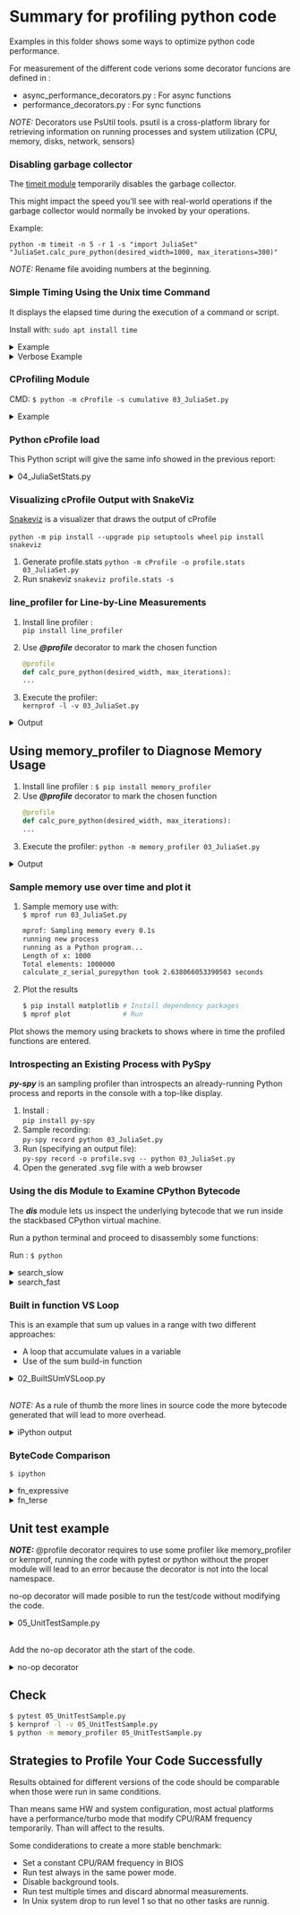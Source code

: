 # Summary for profiling python code

Examples in this folder shows some ways to optimize python code performance.

For measurement of the different code verions some decorator funcions are defined in :

- async_performance_decorators.py : For async functions
- performance_decorators.py : For sync functions

*NOTE:* Decorators use PsUtil tools. psutil is a cross-platform library for retrieving information on running processes and system utilization (CPU, memory, disks, network, sensors)

### Disabling garbage collector

The [timeit module](https://docs.python.org/3.7/library/timeit.html) temporarily disables the garbage collector.

This might impact the speed you’ll see with real-world operations if the garbage collector would normally be invoked by your operations.

Example:
```
python -m timeit -n 5 -r 1 -s "import JuliaSet" "JuliaSet.calc_pure_python(desired_width=1000, max_iterations=300)"
```

*NOTE:* Rename file avoiding numbers at the beginning.

### Simple Timing Using the Unix time Command

It displays the elapsed time during the execution of a command or script.

Install with: `sudo apt install time`

<details><summary>Example</summary>

```bash
/Profiling$ /usr/bin/time -p python 03_JuliaSet.py
Length of x: 1000
Total elements: 1000000
calculate_z_serial_purepython took 2.4911041259765625 seconds
real 2.84
user 2.59
sys 0.12
```
</details>


<details><summary>Verbose Example</summary>

```bash
/Profiling$ /usr/bin/time --verbose python 03_JuliaSet.py
Length of x: 1000
Total elements: 1000000
calculate_z_serial_purepython took 2.610788106918335 seconds
    Command being timed: "python 03_JuliaSet.py"
    User time (seconds): 2.69
    System time (seconds): 0.12
    Percent of CPU this job got: 98%
    Elapsed (wall clock) time (h:mm:ss or m:ss): 0:02.84
    Average shared text size (kbytes): 0
    Average unshared data size (kbytes): 0
    Average stack size (kbytes): 0
    Average total size (kbytes): 0
    Maximum resident set size (kbytes): 98428
    Average resident set size (kbytes): 0
    Major (requiring I/O) page faults: 0
    Minor (reclaiming a frame) page faults: 21800
    Voluntary context switches: 355
    Involuntary context switches: 8
    Swaps: 0
    File system inputs: 0
    File system outputs: 0
    Socket messages sent: 0
    Socket messages received: 0
    Signals delivered: 0
    Page size (bytes): 4096
    Exit status: 0
```
</details>


### CProfiling Module

CMD: `$ python -m cProfile -s cumulative 03_JuliaSet.py`

<details><summary>Example</summary>

```bash

Length of x: 1000
Total elements: 1000000
calculate_z_serial_purepython took 7.626293420791626 seconds
         36221995 function calls in 8.172 seconds

   Ordered by: cumulative time

   ncalls  tottime  percall  cumtime  percall filename:lineno(function)
        1    0.000    0.000    8.172    8.172 {built-in method builtins.exec}
        1    0.047    0.047    8.172    8.172 03_JuliaSet.py:1(<module>)
        1    0.397    0.397    8.125    8.125 03_JuliaSet.py:30(calc_pure_python)
        1    5.567    5.567    7.626    7.626 03_JuliaSet.py:16(calculate_z_serial_purepython)
 34219980    2.059    0.000    2.059    0.000 {built-in method builtins.abs}
  2002000    0.098    0.000    0.098    0.000 {method 'append' of 'list' objects}
        1    0.003    0.003    0.003    0.003 {built-in method builtins.sum}
        3    0.000    0.000    0.000    0.000 {built-in method builtins.print}
        4    0.000    0.000    0.000    0.000 {built-in method builtins.len}
        2    0.000    0.000    0.000    0.000 {built-in method time.time}
        1    0.000    0.000    0.000    0.000 {method 'disable' of '_lsprof.Profiler' objects}

```
</details>


### Python cProfile load


This Python script will give the same info showed in the previous report:

<details><summary>04_JuliaSetStats.py</summary>

```python
import pstats

p = pstats.Stats("profile.stats")
p.sort_stats("cumulative")
p.print_stats("cumulative")
p.print_callers()
```
</details>


### Visualizing cProfile Output with SnakeViz

[Snakeviz](https://jiffyclub.github.io/snakeviz/) is a visualizer that draws the output of cProfile

`python -m pip install --upgrade pip setuptools wheel`
`pip install snakeviz`

1. Generate profile.stats
`python -m cProfile -o profile.stats 03_JuliaSet.py`
2. Run snakeviz
`snakeviz profile.stats -s`

### line_profiler for Line-by-Line Measurements
1. Install line profiler : \
`pip install line_profiler`

2. Use ***@profile*** decorator to mark the chosen function
    ```python
    @profile
    def calc_pure_python(desired_width, max_iterations):
    ...
    ```
3. Execute the profiler: \
    `kernprof -l -v 03_JuliaSet.py`


<details><summary> Output </summary>

```bash
kernprof -l -v 03_JuliaSet.py
Length of x: 1000
Total elements: 1000000
calculate_z_serial_purepython took 8.200989961624146 seconds
Wrote profile results to 03_JuliaSet.py.lprof
Timer unit: 1e-06 s

Total time: 8.74415 s
File: 03_JuliaSet.py
Function: calc_pure_python at line 30

Line #      Hits         Time  Per Hit   % Time  Line Contents
==============================================================
    30                                           @profile
    31                                           def calc_pure_python(desired_width, max_iterations):
    32                                               """Create a list of complex coordinates (zs) and complex parameters (cs),
    33                                               build Julia set"""
    34         1          1.7      1.7      0.0      x_step = (x2 - x1) / desired_width
    35         1          0.3      0.3      0.0      y_step = (y1 - y2) / desired_width
    36         1          0.2      0.2      0.0      x = []
    37         1          0.1      0.1      0.0      y = []
    38         1          0.1      0.1      0.0      ycoord = y2
    39      1001        100.4      0.1      0.0      while ycoord > y1:
    40      1000        141.4      0.1      0.0          y.append(ycoord)
    41      1000         97.5      0.1      0.0          ycoord += y_step
    42         1          0.1      0.1      0.0      xcoord = x1
    43      1001        101.5      0.1      0.0      while xcoord < x2:
    44      1000        124.7      0.1      0.0          x.append(xcoord)
    45      1000        105.4      0.1      0.0          xcoord += x_step
    46                                               # build a list of coordinates and the initial condition for each cell.
    47                                               # Note that our initial condition is a constant and could easily be removed,
    48                                               # we use it to simulate a real-world scenario with several inputs to our
    49                                               # function
    50         1          0.1      0.1      0.0      zs = []
    51         1          0.1      0.1      0.0      cs = []
    52      1001        133.0      0.1      0.0      for ycoord in y:
    53   1001000      94495.5      0.1      1.1          for xcoord in x:
    54   1000000     215159.6      0.2      2.5              zs.append(complex(xcoord, ycoord))
    55   1000000     229558.1      0.2      2.6              cs.append(complex(c_real, c_imag))
    56         1         54.6     54.6      0.0      print("Length of x:", len(x))
    57         1          4.5      4.5      0.0      print("Total elements:", len(zs))
    58         1          2.6      2.6      0.0      start_time = time.time()
    59         1    8200978.3    8e+06     93.8      output = calculate_z_serial_purepython(max_iterations, zs, cs)
    60         1          2.5      2.5      0.0      end_time = time.time()
    61         1          0.9      0.9      0.0      secs = end_time - start_time
    62         1         49.1     49.1      0.0      print(calculate_z_serial_purepython.__name__ + " took", secs, "seconds")
    63                                               # This sum is expected for a 1000^2 grid with 300 iterations
    64                                               # It ensures that our code evolves exactly as we'd intended
    65         1       3033.4   3033.4      0.0      assert sum(output) == 33219980
```
</details>


## Using memory_profiler to Diagnose Memory Usage

1. Install line profiler :
`$ pip install memory_profiler`
2. Use ***@profile*** decorator to mark the chosen function
    ```python
    @profile
    def calc_pure_python(desired_width, max_iterations):
    ...
    ```
3. Execute the profiler:
`python -m memory_profiler 03_JuliaSet.py`

<details><summary> Output </summary>

```bash
Length of x: 1000
Total elements: 1000000
calculate_z_serial_purepython took 22.655635118484497 seconds
Filename: 03_JuliaSet.py

Line #    Mem usage    Increment  Occurrences   Line Contents
=============================================================
    30   21.883 MiB   21.883 MiB           1   @profile
    31                                         def calc_pure_python(desired_width, max_iterations):
    32                                             """Create a list of complex coordinates (zs) and complex parameters (cs),
    33                                             build Julia set"""
    34   21.883 MiB    0.000 MiB           1       x_step = (x2 - x1) / desired_width
    35   21.883 MiB    0.000 MiB           1       y_step = (y1 - y2) / desired_width
    36   21.883 MiB    0.000 MiB           1       x = []
    37   21.883 MiB    0.000 MiB           1       y = []
    38   21.883 MiB    0.000 MiB           1       ycoord = y2
    39   21.883 MiB    0.000 MiB        1001       while ycoord > y1:
    40   21.883 MiB    0.000 MiB        1000           y.append(ycoord)
    41   21.883 MiB    0.000 MiB        1000           ycoord += y_step
    42   21.883 MiB    0.000 MiB           1       xcoord = x1
    43   21.883 MiB    0.000 MiB        1001       while xcoord < x2:
    44   21.883 MiB    0.000 MiB        1000           x.append(xcoord)
    45   21.883 MiB    0.000 MiB        1000           xcoord += x_step
    46                                             # build a list of coordinates and the initial condition for each cell.
    47                                             # Note that our initial condition is a constant and could easily be removed,
    48                                             # we use it to simulate a real-world scenario with several inputs to our
    49                                             # function
    50   21.883 MiB    0.000 MiB           1       zs = []
    51   21.883 MiB    0.000 MiB           1       cs = []
    52   98.711 MiB    0.000 MiB        1001       for ycoord in y:
    53   98.711 MiB   45.090 MiB     1001000           for xcoord in x:
    54   98.711 MiB    9.191 MiB     1000000               zs.append(complex(xcoord, ycoord))
    55   98.711 MiB   22.547 MiB     1000000               cs.append(complex(c_real, c_imag))
    56   98.711 MiB    0.000 MiB           1       print("Length of x:", len(x))
    57   98.711 MiB    0.000 MiB           1       print("Total elements:", len(zs))
    58   98.711 MiB    0.000 MiB           1       start_time = time.time()
    59  109.484 MiB   10.773 MiB           1       output = calculate_z_serial_purepython(max_iterations, zs, cs)
    60  109.484 MiB    0.000 MiB           1       end_time = time.time()
    61  109.484 MiB    0.000 MiB           1       secs = end_time - start_time
    62  109.484 MiB    0.000 MiB           1       print(calculate_z_serial_purepython.__name__ + " took", secs, "seconds")
    63                                             # This sum is expected for a 1000^2 grid with 300 iterations
    64                                             # It ensures that our code evolves exactly as we'd intended
    65  109.484 MiB    0.000 MiB           1       assert sum(output) == 33219980
```
</details>

### Sample memory use over time and plot it
1. Sample memory use with: \
`$ mprof run 03_JuliaSet.py`

    ```bash
    mprof: Sampling memory every 0.1s
    running new process
    running as a Python program...
    Length of x: 1000
    Total elements: 1000000
    calculate_z_serial_purepython took 2.638066053390503 seconds
    ```
2. Plot the results

    ```bash
    $ pip install matplotlib # Install dependency packages
    $ mprof plot             # Run
    ```

Plot shows the memory using brackets to shows where in time the profiled functions are entered.


### Introspecting an Existing Process with PySpy

***py-spy*** is an sampling profiler than introspects an already-running Python process and reports in the console with a top-like display.

1. Install :\
`pip install py-spy`
2. Sample recording: \
`py-spy record python 03_JuliaSet.py`
3. Run (specifying an output file): \
`py-spy record -o profile.svg -- python 03_JuliaSet.py`
4. Open the generated .svg file with a web browser

### Using the dis Module to Examine CPython Bytecode
The ***dis*** module lets us inspect the underlying bytecode that we run inside the stackbased CPython virtual machine.

Run a python terminal and proceed to disassembly some functions:

Run : `$ python`

<details><summary>search_slow</summary>

```python
>>> import dis
>>> import EarlyReturn
>>> dis.dis(EarlyReturn.search_slow)
  8           0 RESUME                   0

  9           2 LOAD_CONST               1 (False)
              4 STORE_FAST               2 (return_value)

 11           6 LOAD_FAST                0 (haystack)
              8 GET_ITER
        >>   10 FOR_ITER                10 (to 32)
             12 STORE_FAST               3 (item)

 12          14 LOAD_FAST                3 (item)
             16 LOAD_FAST                1 (needle)
             18 COMPARE_OP               2 (==)
             24 POP_JUMP_FORWARD_IF_FALSE     2 (to 30)

 13          26 LOAD_CONST               2 (True)
             28 STORE_FAST               2 (return_value)
        >>   30 JUMP_BACKWARD           11 (to 10)

 14     >>   32 LOAD_FAST                2 (return_value)
             34 RETURN_VALUE
```
</details>

<details><summary>search_fast</summary>

```python
>>> dis.dis(EarlyReturn.search_fast)
  1           0 RESUME                   0

  2           2 LOAD_FAST                0 (haystack)
              4 GET_ITER
        >>    6 FOR_ITER                11 (to 30)
              8 STORE_FAST               2 (item)

  3          10 LOAD_FAST                2 (item)
             12 LOAD_FAST                1 (needle)
             14 COMPARE_OP               2 (==)
             20 POP_JUMP_FORWARD_IF_FALSE     3 (to 28)

  4          22 POP_TOP
             24 LOAD_CONST               1 (True)
             26 RETURN_VALUE

  3     >>   28 JUMP_BACKWARD           12 (to 6)

  5     >>   30 LOAD_CONST               2 (False)
             32 RETURN_VALUE
```
</details>


### Built in function VS Loop

This is an example that sum up values in a range with two different approaches:
- A loop that accumulate values in a variable
- Use of the sum build-in function

<details><summary>02_BuiltSUmVSLoop.py</summary>

```python
from performance_decorators import time_measurer

@time_measurer
def fn_expressive(upper=1_000_000):
    total = 0
    for n in range(upper):
        total += n
    return total

@time_measurer
def fn_terse(upper=1_000_000):
    return sum(range(upper))

if __name__ == "__main__":
    fn_expressive()
    fn_terse()
```
</details>

</br>

*NOTE:* As a rule of thumb the more lines in source code the more bytecode generated that will lead to more overhead.

<details><summary>iPython output </summary>

```bash
In [10]: %timeit fn_terse()
8.34 ms ± 383 µs per loop (mean ± std. dev. of 7 runs, 100 loops each)

In [11]: %timeit fn_expressive()
20.1 ms ± 578 µs per loop (mean ± std. dev. of 7 runs, 10 loops each)
```
</details>

### ByteCode Comparison

`$ ipython`

<details><summary>fn_expressive</summary>

```python
In [2]: import dis
In [3]: from BuiltSumVSloop import fn_expressive, fn_terse
In [4]: dis.dis(fn_expressive)
  1           0 RESUME                   0
  2           2 LOAD_CONST               1 (0)
              4 STORE_FAST               1 (total)
  3           6 LOAD_GLOBAL              1 (NULL + range)
             18 LOAD_FAST                0 (upper)
             20 PRECALL                  1
             24 CALL                     1
             34 GET_ITER
        >>   36 FOR_ITER                 7 (to 52)
             38 STORE_FAST               2 (n)
  4          40 LOAD_FAST                1 (total)
             42 LOAD_FAST                2 (n)
             44 BINARY_OP               13 (+=)
             48 STORE_FAST               1 (total)
             50 JUMP_BACKWARD            8 (to 36)
  5     >>   52 LOAD_FAST                1 (total)
             54 RETURN_VALUE
```
</details>


<details><summary>fn_terse</summary>

```python
In [5]: dis.dis(fn_terse)
  8           0 RESUME                   0
  9           2 LOAD_GLOBAL              1 (NULL + sum)
             14 LOAD_GLOBAL              3 (NULL + range)
             26 LOAD_FAST                0 (upper)
             28 PRECALL                  1
             32 CALL                     1
             42 PRECALL                  1
             46 CALL                     1
             56 RETURN_VALUE
```
</details>


## Unit test example

***NOTE:*** @profile decorator requires to use some profiler like memory_profiler or kernprof, running the code with pytest or python without the proper module will lead to an error because the decorator is not into the local namespace.

no-op decorator will made posible to run the test/code without modifying the code.

<details><summary>05_UnitTestSample.py</summary>

```python
import time

def test_some_fn():
    """Check basic behaviors for our function"""
    assert some_fn(2) == 4
    assert some_fn(1) == 1
    assert some_fn(-1) == 1

@profile
def some_fn(useful_input):
    """An expensive function that we wish to both test and profile"""
    # artificial "we're doing something clever and expensive" delay
    time.sleep(1)
    return useful_input**2

if __name__ == "__main__":
    print(f"Example call `some_fn(2)` == {some_fn(2)}")
```
</details>
</br>

Add the no-op decorator ath the start of the code.

<details><summary>no-op decorator</summary>

```python
# check for line_profiler or memory_profiler in the local scope, both
# are injected by their respective tools or they're absent
# if these tools aren't being used (in which case we need to substitute
# a dummy @profile decorator)
if "line_profiler" not in dir() and "profile" not in dir():
    def profile(func):
        return func
```
</details>

## Check

```bash
$ pytest 05_UnitTestSample.py
$ kernprof -l -v 05_UnitTestSample.py
$ python -m memory_profiler 05_UnitTestSample.py
```


## Strategies to Profile Your Code Successfully

Results obtained for different versions of the code should be comparable when those were run in same conditions.

Than means same HW and system configuration, most actual platforms have a performance/turbo mode that modify CPU/RAM frequency temporarily. Than will affect to the results.

Some condiderations to create a more stable benchmark:
- Set a constant CPU/RAM frequency in BIOS
- Run test always in the same power mode.
- Disable background tools.
- Run test multiple times and discard abnormal measurements.
- In Unix system drop to run level 1 so that no other tasks are runnig.

